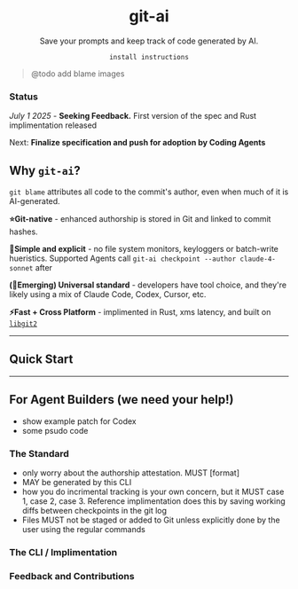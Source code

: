 <h1 align="center"><b>git-ai</b></h1>
<p align="center">Save your prompts and keep track of code generated by AI.</p>

<p align="center"><code>install instructions</code></p>

> @todo add blame images

### Status

_July 1 2025_ - **Seeking Feedback.** First version of the spec and Rust implimentation released

Next: **Finalize specification and push for adoption by Coding Agents**

## Why `git-ai`?

`git blame` attributes all code to the commit's author, even when much of it is AI-generated.

**⭐️Git-native** - enhanced authorship is stored in Git and linked to commit hashes.

**🫡Simple and explicit** - no file system monitors, keyloggers or batch-write hueristics. Supported Agents call `git-ai checkpoint --author claude-4-sonnet` after

**(🤞Emerging) Universal standard** - developers have tool choice, and they're likely using a mix of Claude Code, Codex, Cursor, etc.

**⚡️Fast + Cross Platform** - implimented in Rust, xms latency, and built on [`libgit2`](https://github.com/libgit2/libgit2)

---

## Quick Start

---

## For Agent Builders (we need your help!)

- show example patch for Codex
- some psudo code

### The Standard

- only worry about the authorship attestation. MUST [format]
- MAY be generated by this CLI
- how you do incrimental tracking is your own concern, but it MUST case 1, case 2, case 3. Reference implimentation does this by saving working diffs between checkpoints in the git log
- Files MUST not be staged or added to Git unless explicitly done by the user using the regular commands

### The CLI / Implimentation

### Feedback and Contributions
